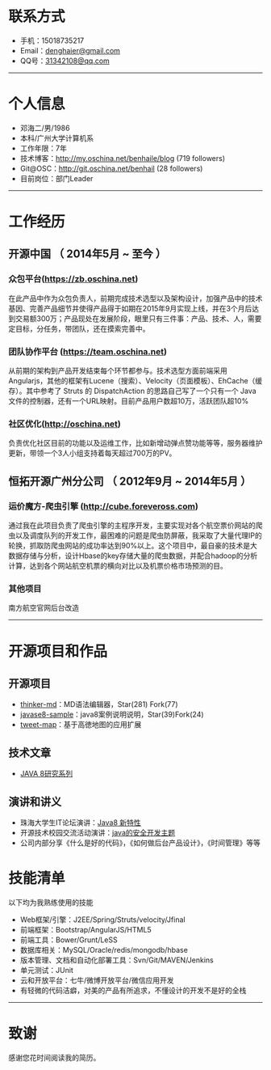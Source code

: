 # 联系方式

- 手机：15018735217
- Email：denghaier@gmail.com 
- QQ号：31342108@qq.com

---

# 个人信息

 - 邓海二/男/1986 
 - 本科/广州大学计算机系 
 - 工作年限：7年
 - 技术博客：http://my.oschina.net/benhaile/blog (719 followers)
 - Git@OSC：http://git.oschina.net/benhail (28 followers)
 - 目前岗位：部门Leader

---

# 工作经历

## 开源中国 （ 2014年5月 ~ 至今 ）

### 众包平台(https://zb.oschina.net)
在此产品中作为众包负责人，前期完成技术选型以及架构设计，加强产品中的技术基因、完善产品细节并使得产品得于如期在2015年9月实现上线，并在3个月后达到交易额300万；产品现处在发展阶段，眼里只有三件事：产品、技术、人，需要定目标，分任务，带团队，还在摸索完善中。

### 团队协作平台 (https://team.oschina.net)
从前期的架构到产品开发结束每个环节都参与。技术选型方面前端采用Angularjs，其他的框架有Lucene（搜索）、Velocity（页面模板）、EhCache（缓存）。其中参考了 Struts 的 DispatchAction 的思路自己写了一个只有一个 Java 文件的控制器，还有一个URL映射。目前产品用户数超10万，活跃团队超10%

### 社区优化(http://oschina.net)
负责优化社区目前的功能以及运维工作，比如新增动弹点赞功能等等，服务器维护更新，带领一个3人小组支持着每天超过700万的PV。

 
## 恒拓开源广州分公司 （ 2012年9月 ~ 2014年5月 ）

### 运价魔方-爬虫引擎 (http://cube.foreveross.com)
通过我在此项目负责了爬虫引擎的主程序开发，主要实现对各个航空票价网站的爬虫以及调度队列的开发工作，最困难的问题是爬虫防屏蔽，我采取了大量代理IP的轮换，抓取防爬虫网站的成功率达到90%以上。这个项目中，最自豪的技术是大数据存储与分析，设计Hbase的key存储大量的爬虫数据，并配合hadoop的分析计算，达到各个网站航空机票的横向对比以及机票价格市场预测的目。

### 其他项目

南方航空官网后台改造

---

# 开源项目和作品

## 开源项目

 - [thinker-md](http://git.oschina.net/benhail/thinker-md)：MD语法编辑器，Star(281) Fork(77)
 - [javase8-sample](http://git.oschina.net/benhail/javase8-sample)：java8案例说明说明，Star(39)Fork(24)
 - [tweet-map](http://git.oschina.net/benhail/tweet-map)：基于高徳地图的应用扩展

## 技术文章

- [JAVA 8研究系列](http://my.oschina.net/benhaile/blog)

## 演讲和讲义

 - 珠海大学生IT论坛演讲：[Java8 新特性 ](http://city.oschina.net/zhuhai/event/156979)
 - 开源技术校园交流活动演讲：[java的安全开发主题](http://city.oschina.net/guangzhou/event/195698)
 - 公司内部分享《什么是好的代码》，《如何做后台产品设计》，《时间管理》等等
 

# 技能清单

以下均为我熟练使用的技能

- Web框架/引擎：J2EE/Spring/Struts/velocity/Jfinal
- 前端框架：Bootstrap/AngularJS/HTML5
- 前端工具：Bower/Grunt/LeSS
- 数据库相关：MySQL/Oracle/redis/mongodb/hbase
- 版本管理、文档和自动化部署工具：Svn/Git/MAVEN/Jenkins
- 单元测试：JUnit
- 云和开放平台：七牛/微博开放平台/微信应用开发
- 有轻微的代码洁癖，对美的产品有所追求，不懂设计的开发不是好的全栈

---

# 致谢
感谢您花时间阅读我的简历。
